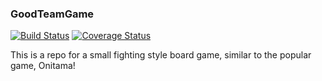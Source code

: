 ### GoodTeamGame
[![Build Status](https://travis-ci.com/cmput402-w19/assignment4tdd-goodteam.svg?branch=master)](https://travis-ci.com/cmput402-w19/assignment4tdd-goodteam)
[![Coverage Status](https://coveralls.io/github/cmput402-w19/assignment4tdd-goodteam/branch/master/graph/badge.svg)](https://coveralls.io/github/cmput402-w19/assignment4tdd-goodteam)

This is a repo for a small fighting style board game, similar to the popular game, Onitama!